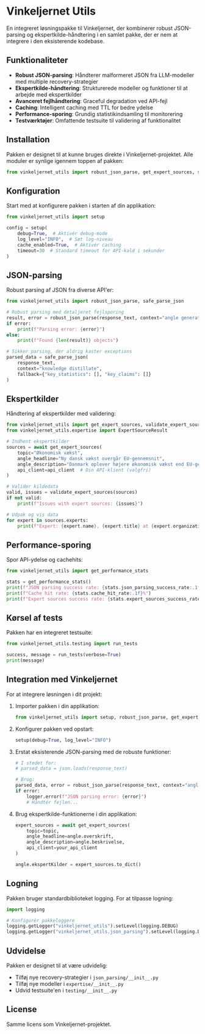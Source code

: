 # Vinkeljernet Utils

En integreret løsningspakke til Vinkeljernet, der kombinerer robust JSON-parsing og ekspertkilde-håndtering
i en samlet pakke, der er nem at integrere i den eksisterende kodebase.

## Funktionaliteter

- **Robust JSON-parsing**: Håndterer malformeret JSON fra LLM-modeller med multiple recovery-strategier
- **Ekspertkilde-håndtering**: Strukturerede modeller og funktioner til at arbejde med ekspertkilder
- **Avanceret fejlhåndtering**: Graceful degradation ved API-fejl
- **Caching**: Intelligent caching med TTL for bedre ydelse
- **Performance-sporing**: Grundig statistikindsamling til monitorering
- **Testværktøjer**: Omfattende testsuite til validering af funktionalitet

## Installation

Pakken er designet til at kunne bruges direkte i Vinkeljernet-projektet.
Alle moduler er synlige igennem toppen af pakken:

```python
from vinkeljernet_utils import robust_json_parse, get_expert_sources, setup
```

## Konfiguration

Start med at konfigurere pakken i starten af din applikation:

```python
from vinkeljernet_utils import setup

config = setup(
    debug=True,  # Aktivér debug-mode
    log_level="INFO",  # Sæt log-niveau
    cache_enabled=True,  # Aktivér caching
    timeout=30  # Standard timeout for API-kald i sekunder
)
```

## JSON-parsing

Robust parsing af JSON fra diverse API'er:

```python
from vinkeljernet_utils import robust_json_parse, safe_parse_json

# Robust parsing med detaljeret fejlsporing
result, error = robust_json_parse(response_text, context="angle generation")
if error:
    print(f"Parsing error: {error}")
else:
    print(f"Found {len(result)} objects")

# Sikker parsing, der aldrig kaster exceptions
parsed_data = safe_parse_json(
    response_text, 
    context="knowledge distillate",
    fallback={"key_statistics": [], "key_claims": []}
)
```

## Ekspertkilder

Håndtering af ekspertkilder med validering:

```python
from vinkeljernet_utils import get_expert_sources, validate_expert_sources
from vinkeljernet_utils.expertise import ExpertSourceResult

# Indhent ekspertkilder
sources = await get_expert_sources(
    topic="Økonomisk vækst",
    angle_headline="Ny dansk vækst overgår EU-gennemsnit",
    angle_description="Danmark oplever højere økonomisk vækst end EU-gennemsnittet",
    api_client=api_client  # Din API-klient (valgfri)
)

# Valider kildedata
valid, issues = validate_expert_sources(sources)
if not valid:
    print(f"Issues with expert sources: {issues}")

# Udpak og vis data
for expert in sources.experts:
    print(f"Expert: {expert.name}, {expert.title} at {expert.organization}")
```

## Performance-sporing

Spor API-ydelse og cachehits:

```python
from vinkeljernet_utils import get_performance_stats

stats = get_performance_stats()
print(f"JSON parsing success rate: {stats.json_parsing_success_rate:.1f}%")
print(f"Cache hit rate: {stats.cache_hit_rate:.1f}%")
print(f"Expert sources success rate: {stats.expert_sources_success_rate:.1f}%")
```

## Kørsel af tests

Pakken har en integreret testsuite:

```python
from vinkeljernet_utils.testing import run_tests

success, message = run_tests(verbose=True)
print(message)
```

## Integration med Vinkeljernet

For at integrere løsningen i dit projekt:

1. Importer pakken i din applikation:
   ```python
   from vinkeljernet_utils import setup, robust_json_parse, get_expert_sources
   ```

2. Konfigurer pakken ved opstart:
   ```python
   setup(debug=True, log_level="INFO")
   ```

3. Erstat eksisterende JSON-parsing med de robuste funktioner:
   ```python
   # I stedet for:
   # parsed_data = json.loads(response_text)
   
   # Brug:
   parsed_data, error = robust_json_parse(response_text, context="angle generation")
   if error:
       logger.error(f"JSON parsing error: {error}")
       # Håndtér fejlen...
   ```

4. Brug ekspertkilde-funktionerne i din applikation:
   ```python
   expert_sources = await get_expert_sources(
       topic=topic,
       angle_headline=angle.overskrift,
       angle_description=angle.beskrivelse,
       api_client=your_api_client
   )
   
   angle.ekspertKilder = expert_sources.to_dict()
   ```

## Logning

Pakken bruger standardbiblioteket logging. For at tilpasse logning:

```python
import logging

# Konfigurér pakkeloggere
logging.getLogger("vinkeljernet_utils").setLevel(logging.DEBUG)
logging.getLogger("vinkeljernet_utils.json_parsing").setLevel(logging.DEBUG)
```

## Udvidelse

Pakken er designet til at være udvidelig:

- Tilføj nye recovery-strategier i `json_parsing/__init__.py`
- Tilføj nye modeller i `expertise/__init__.py`
- Udvid testsuite'en i `testing/__init__.py`

## License

Samme licens som Vinkeljernet-projektet.